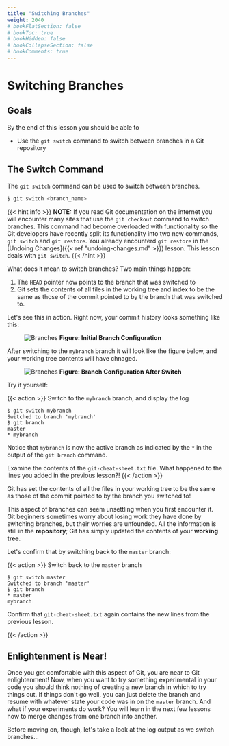 ```yaml
---
title: "Switching Branches"
weight: 2040
# bookFlatSection: false
# bookToc: true
# bookHidden: false
# bookCollapseSection: false
# bookComments: true
---
```


# Switching Branches

## Goals

By the end of this lesson you should be able to

- Use the `git switch` command to switch between branches in a Git repository

## The Switch Command

The `git switch` command can be used to switch between branches.

```sh
$ git switch <branch_name>
```

{{< hint info >}}
**NOTE:** If you read Git documentation on the internet you will encounter many sites that use the `git checkout` command to switch branches.  This command had become overloaded with functionality so the Git developers have recently split its functionality into two new commands, `git switch` and `git restore`.  You already encounterd `git restore` in the [Undoing Changes]({{< ref "undoing-changes.md" >}}) lesson.  This lesson deals with `git switch`.
{{< /hint >}}

What does it mean to switch branches?  Two main things happen:

1. The `HEAD` pointer now points to the branch that was switched to
2. Git sets the contents of all files in the working tree and index to be the same as those of the commit pointed to by the branch that was switched to.

Let's see this in action.  Right now, your commit history looks something like this:

<figure style="width: 500px">
<img src="/images/branches-2.png" alt="Branches">
<b>Figure: Initial Branch Configuration</b>
</figure>

After switching to the `mybranch` branch it will look like the figure below, and your working tree contents will have chnaged.

<figure style="width: 500px">
<img src="/images/branches-3.png" alt="Branches">
<b>Figure: Branch Configuration After Switch</b>
</figure>

Try it yourself:

{{< action >}}
Switch to the `mybranch` branch, and display the log

```text
$ git switch mybranch
Switched to branch 'mybranch'
$ git branch
master
* mybranch
```

Notice that `mybranch` is now the active branch as indicated by the `*` in the output of the `git branch` command.

Examine the contents of the `git-cheat-sheet.txt` file.  What happened to the lines you added in the previous lesson?!
{{< /action >}}

Git has set the contents of all the files in your working tree to be the same as those of the commit pointed to by the branch you switched to!

This aspect of branches can seem unsettling when you first encounter it.  Git beginners sometimes worry about losing work they have done by switching branches, but their worries are unfounded.  All the information is still in the **repository**; Git has simply updated the contents of your **working tree**.

Let's confirm that by switching back to the `master` branch:

{{< action >}}
Switch back to the `master` branch
```text
$ git switch master
Switched to branch 'master'
$ git branch
* master
mybranch
```

Confirm that `git-cheat-sheet.txt` again contains the new lines from the previous lesson.

{{< /action >}}

## Enlightenment is Near!

Once you get comfortable with this aspect of Git, you are near to Git enlightenment!  Now, when you want to try something experimental in your code you should think nothing of creating a new branch in which to try things out.  If things don't go well, you can just delete the branch and resume with whatever state your code was in on the `master` branch.  And what if your experiments do work?  You will learn in the next few lessons how to merge changes from one branch into another.

Before moving on, though, let's take a look at the log output as we switch branches...